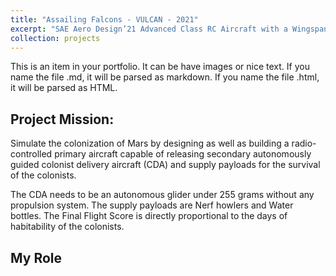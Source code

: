 ```yaml
---
title: "Assailing Falcons - VULCAN - 2021"
excerpt: "SAE Aero Design’21 Advanced Class RC Aircraft with a Wingspan of > 3m. It carries three Colonist Delivery Aircraft externally and supply payloads namely Aero Howlers and Water Bottles in the fuselage.<br/><img src='/images/vulcan3.png'>"
collection: projects
---
```


This is an item in your portfolio. It can be have images or nice text. If you name the file .md, it will be parsed as markdown. If you name the file .html, it will be parsed as HTML. 

**Project Mission:**
---
Simulate the colonization of Mars by designing as well as building a radio-controlled primary aircraft capable of releasing secondary autonomously guided colonist delivery aircraft (CDA) and supply payloads for the survival of the colonists.

The CDA needs to be an autonomous glider under 255 grams without any propulsion system. The supply payloads are Nerf howlers and Water bottles. The Final Flight Score is directly proportional to the days of habitability of the colonists.


**My Role**
---
